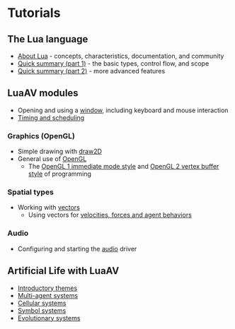 
# Tutorials

## The Lua language

- [About Lua](about_lua.html) - concepts, characteristics, documentation, and community
- [Quick summary (part 1)](tutorial_lua.html) - the basic types, control flow, and scope
- [Quick summary (part 2)](tutorial_lua_part2.html) - more advanced features

## LuaAV modules

- Opening and using a [window](tutorial_window.html), including keyboard and mouse interaction
- [Timing and scheduling](tutorial_scheduling.html)

### Graphics (OpenGL)

- Simple drawing with [draw2D](tutorial_2D.html)
- General use of [OpenGL](tutorial_opengl.html)
	- The [OpenGL 1 immediate mode style](tutorial_opengl_1.html) and [OpenGL 2 vertex buffer style](tutorial_opengl_2.html) of programming

### Spatial types

- Working with [vectors](tutorial_vec.html)
	- Using vectors for [velocities, forces and agent behaviors](tutorial_vec_force.html)

### Audio

- Configuring and starting the [audio](tutorial_audio.html) driver

## Artificial Life with LuaAV

- [Introductory themes](tutorial_alife.html)
- [Multi-agent systems](tutorial_alife_agent.html)
- [Cellular systems](tutorial_alife_cellular.html)
- [Symbol systems](tutorial_alife_symbol.html)
- [Evolutionary systems](tutorial_alife_evo.html)